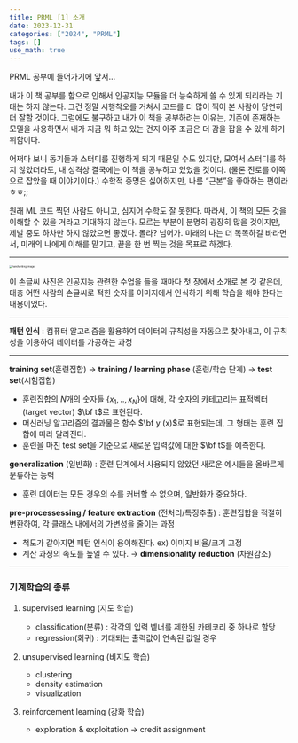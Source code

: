 ```yaml
---
title: PRML [1] 소개
date: 2023-12-31
categories: ["2024", "PRML"]
tags: []
use_math: true
---
```



PRML 공부에 들어가기에 앞서…

내가 이 책 공부를 함으로 인해서 인공지능 모듈을 더 능숙하게 쓸 수 있게 되리라는 기대는 하지 않는다. 그건 정말 시행착오를 거쳐서 코드를 더 많이 찍어 본 사람이 당연히 더 잘할 것이다. 그럼에도 불구하고 내가 이 책을 공부하려는 이유는, 기존에 존재하는 모델을 사용하면서 내가 지금 뭐 하고 있는 건지 아주 조금은 더 감을 잡을 수 있게 하기 위함이다.

어쩌다 보니 동기들과 스터디를 진행하게 되기 때문일 수도 있지만, 모여서 스터디를 하지 않았더라도, 내 성격상 결국에는 이 책을 공부하고 있었을 것이다. (물론 진로를 이쪽으로 잡았을 때 이야기이다.) 수학적 증명은 싫어하지만, 나름 “근본”을 좋아하는 편이라 ㅎㅎ;;

원래 ML 코드 찍던 사람도 아니고, 심지어 수학도 잘 못한다. 따라서, 이 책의 모든 것을 이해할 수 있을 거라고 기대하지 않는다. 모르는 부분이 분명히 굉장히 많을 것이지만, 제발 중도 하차만 하지 않았으면 좋겠다. 몰라? 넘어가. 미래의 나는 더 똑똑하길 바라면서, 미래의 나에게 이해를 맡기고, 끝을 한 번 찍는 것을 목표로 하겠다. 

---

<img src="https://github.com/ajinjink/ajinjink/assets/105297115/59386c27-35f3-48eb-8f20-9d55d7a5bcd7" style="zoom:33%;" alt="handwriting image"/>

이 손글씨 사진은 인공지능 관련한 수업을 들을 때마다 첫 장에서 소개로 본 것 같은데, 대충 어떤 사람의 손글씨로 적힌 숫자를 이미지에서 인식하기 위해 학습을 해야 한다는 내용이었다.

------

**패턴 인식** : 컴퓨터 알고리즘을 활용하여 데이터의 규칙성을 자동으로 찾아내고, 이 규칙성을 이용하여 데이터를 가공하는 과정

------

**training set**(훈련집합) $\rightarrow$ **training / learning phase** (훈련/학습 단계) $\rightarrow$ **test set**(시험집합)

- 훈련집합의 $N$개의 숫자들 $\{x_1, .., x_N\}$에 대해, 각 숫자의 카테고리는 표적벡터(target vector) $\bf t$로 표현된다.
- 머신러닝 알고리즘의 결과물은 함수 $\bf y (x)$로 표현되는데, 그 형태는 훈련 집합에 따라 달라진다.
- 훈련을 마친 test set을 기준으로 새로운 입력값에 대한 $\bf t$를 예측한다.

**generalization** (일반화) : 훈련 단계에서 사용되지 않았던 새로운 예시들을 올바르게 분류하는 능력

- 훈련 데이터는 모든 경우의 수를 커버할 수 없으며, 일반화가 중요하다.

**pre-processessing / feature extraction** (전처리/특징추출) : 훈련집합을 적절히 변환하여, 각 클래스 내에서의 가변성을 줄이는 과정

- 척도가 같아지면 패턴 인식이 용이해진다. ex) 이미지 비율/크기 고정
- 계산 과정의 속도를 높일 수 있다. $\rightarrow$ **dimensionality reduction** (차원감소)

------

### 기계학습의 종류

1. supervised learning (지도 학습)

   - classification(분류) : 각각의 입력 벹너를 제한된 카테코리 중 하나로 할당
   - regression(회귀) : 기대되는 출력값이 연속된 값일 경우

2. unsupervised learning (비지도 학습)

   - clustering
   - density estimation
   - visualization

3. reinforcement learning (강화 학습)

   - exploration & exploitation → credit assignment